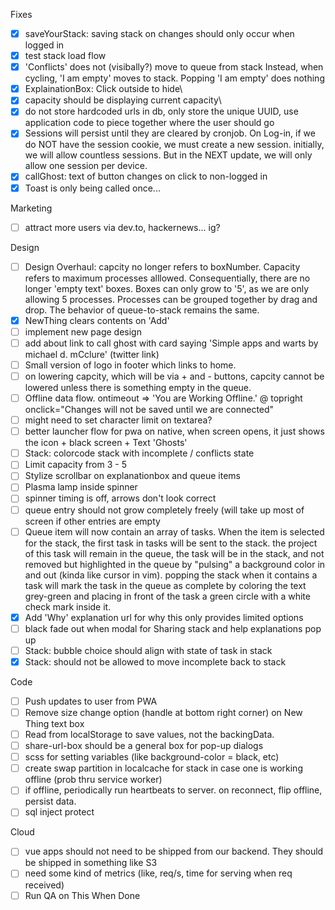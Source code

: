 Fixes
- [X] saveYourStack: saving stack on changes should only occur when logged in  
- [X] test stack load flow  
- [X] 'Conflicts' does not (visibally?) move to queue from stack
      Instead, when cycling, 'I am empty' moves to stack. 
      Popping 'I am empty' does nothing 
- [X] ExplainationBox: Click outside to hide\
- [X] capacity should be displaying current capacity\
- [X] do not store hardcoded urls in db, only store the unique UUID,
use application code to piece together where the user should go
- [X] Sessions will persist until they are cleared by cronjob. On Log-in, if we do NOT have the session cookie, we must create a new session. initially, we will allow countless sessions. But in the NEXT update, we will only allow one session per device. 
- [X] callGhost: text of button changes on click to non-logged in  
- [X] Toast is only being called once...

Marketing
- [ ] attract more users via dev.to, hackernews... ig?

Design
- [ ] Design Overhaul: capcity no longer refers to boxNumber. Capacity refers to maximum processes alllowed. Consequentially, there are no longer 'empty text' boxes. Boxes can only grow to '5', as we are only allowing 5 processes. Processes can be grouped together by drag and drop. The behavior of queue-to-stack remains the same.  
- [X] NewThing clears contents on 'Add'
- [ ] implement new page design 
- [ ] add about link to call ghost with card saying 'Simple apps and warts by michael d. mCclure' (twitter link)
- [ ] Small version of logo in footer which links to home.
- [ ] on lowering capcity, which will be via + and - buttons, capcity cannot be lowered unless there is something empty in the queue. 
- [ ] Offline data flow. ontimeout => 'You are Working Offline.' @ topright onclick="Changes will not be saved until we are connected"
- [ ] might need to set character limit on textarea?
- [ ] better launcher flow for pwa on native, when screen opens, it just shows the icon + black screen + Text 'Ghosts'
- [ ] Stack: colorcode stack with incomplete / conflicts state
- [ ] Limit capacity from 3 - 5
- [ ] Stylize scrollbar on explanationbox and queue items
- [ ] Plasma lamp inside spinner
- [ ] spinner timing is off, arrows don't look correct
- [ ] queue entry should not grow completely freely (will take up most of screen if other entries are empty
- [ ] Queue item will now contain an array of tasks. When the item is selected for the stack, the first task in tasks will be sent to the stack. the project of this task will remain in the queue, the task will be in the stack, and not removed but highlighted in the queue by "pulsing" a background color in and out (kinda like cursor in vim). popping the stack when it contains a task will mark the task in the queue as complete by coloring the text grey-green and placing in front of the task a green circle with a white check mark inside it.
- [X] Add 'Why' explanation url for why this only provides limited options
- [ ] black fade out when modal for Sharing stack and help explanations pop up
- [ ] Stack: bubble choice should align with state of task in stack
- [X] Stack: should not be allowed to move incomplete back to stack

Code
- [ ] Push updates to user from PWA
- [ ] Remove size change option (handle at bottom right corner) on New Thing text box
- [ ] Read from localStorage to save values, not the backingData. 
- [ ] share-url-box should be a general box for pop-up dialogs
- [ ] scss for setting variables (like background-color = black, etc)
- [ ] create swap partition in localcache for stack in case one is working offline (prob thru service worker)
- [ ] if offline, periodically run heartbeats to server. on reconnect, flip offline, persist data. 
- [ ] sql inject protect

Cloud
- [ ] vue apps should not need to be shipped from our backend. They should be shipped in something like S3
- [ ] need some kind of metrics (like, req/s, time for serving when req received)
- [ ] Run QA on This When Done

